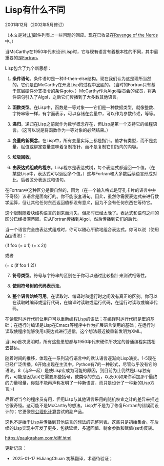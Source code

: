 



# Lisp有什么不同

2001年12月（2002年5月修订）

（本文是对[LL1](http://ll1.mit.edu)邮件列表上一些问题的回应。现在已收录在[Revenge of the Nerds](https://hijiangchuan.com/paulgraham/017-Revenge-of-the-Nerds)中。）

当McCarthy在1950年代末设计Lisp时，它与现有语言有着根本性的不同，其中最重要的是[Fortran](https://hijiangchuan.com/paulgraham/EXTRA019-Fortran-I)。

Lisp包含了九个新思想：

1. **条件语句**。条件语句是一种if-then-else结构。现在我们认为这是理所当然的。它们是由McCarthy在开发Lisp的过程中[发明](http://www-formal.stanford.edu/jmc/history/lisp/node2.html)的。（当时的Fortran只有基于底层硬件分支指令的条件goto。）McCarthy作为Algol委员会的成员，将条件语句引入了Algol，之后它们传播到了大多数其他语言。

2. **函数类型**。在Lisp中，函数是一等对象——它们是一种数据类型，就像整数、字符串等一样，有字面表示，可以存储在变量中，可以作为参数传递，等等。

3. **递归**。递归在Lisp之前就作为数学概念存在，但Lisp是第一个支持它的编程语言。（这可以说是将函数作为一等对象的必然结果。）

4. **变量的新概念**。在Lisp中，所有变量实际上都是指针。值才有类型，而不是变量，赋值或绑定变量意味着复制指针，而不是复制它们指向的内容。

5. **垃圾回收**。

6. **由表达式组成的程序**。Lisp程序是表达式树，每个表达式都返回一个值。（在某些Lisp中，表达式可以返回多个值。）这与Fortran和大多数后续语言形成对比，后者区分表达式和语句。

在Fortran中这种区分是很自然的，因为（在一个输入格式是穿孔卡片的语言中并不奇怪）该语言是面向行的。你不能嵌套语句。因此，虽然你需要表达式来进行数学运算，但让其他任何东西返回值都没有意义，因为不会有任何东西在等待它。

这个限制随着块结构语言的到来而消失，但那时已经太晚了。表达式和语句之间的区分已经根深蒂固。它从Fortran传播到Algol，然后传播到它们的后代。

当一个语言完全由表达式组成时，你可以随心所欲地组合表达式。你可以说（使用[Arc](https://hijiangchuan.com/paulgraham/EXTRA009-Arc)语法）：

(if foo (= x 1) (= x 2))

或者

(= x (if foo 1 2))

7. **符号类型**。符号与字符串的区别在于你可以通过比较指针来测试相等性。

8. **使用符号树的代码表示法**。

9. **整个语言始终可用**。在读取时、编译时和运行时之间没有真正的区别。你可以在读取时编译或运行代码，在编译时读取或运行代码，在运行时读取或编译代码。

在读取时运行代码让用户可以重新编程Lisp的语法；在编译时运行代码是宏的基础；在运行时编译是Lisp在Emacs等程序中作为扩展语言使用的基础；在运行时读取使程序能够使用s表达式进行通信，这个想法最近被重新发明为XML。

当Lisp首次发明时，所有这些思想都与1950年代末硬件所决定的普通编程实践相去甚远。

随着时间的推移，体现在一系列流行语言中的默认语言逐渐向Lisp演变。1-5现在已经广泛传播。6开始出现在主流中。Python有7的一种形式，尽管似乎没有它的语法。8（与9一起）是使Lisp宏成为可能的原因，到目前为止仍然是Lisp独有的，可能是因为(a)它需要那些括号，或类似的东西，以及(b)如果你添加那个最终的力量增量，你就不能再声称发明了一种新语言，而只是设计了一种新的Lisp方言;-)

尽管对当今的程序员有用，但用Lisp与其他语言采用的随机权宜之计的差异来描述它很奇怪。这可能不是McCarthy的想法。Lisp并不是为了修复Fortran的错误而设计的；它更像是[公理化计算](https://hijiangchuan.com/paulgraham/010-The-Roots-of-Lisp)尝试的副产品。

这也不是始于Lisp并传播到其他语言的想法的完整列表。这些只是初始集合。在后续的Lisp实现中开发了更多，包括延续、多返回值、剩余参数和赋值(setf)反转。

https://paulgraham.com/diff.html


更新记录：
- 2025-01-17 HiJiangChuan 初稿翻译，术语待验证；
